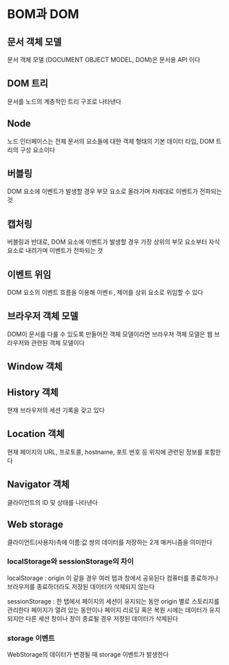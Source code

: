 # BOM과 DOM

## 문서 객체 모델

문서 객체 모델 (DOCUMENT OBJECT MODEL, DOM)은 문서용 API 이다

## DOM 트리

문서를 노드의 계층적인 트리 구조로 나타낸다

## Node

노드 인터페이스는 전체 문서의 요소들에 대한 객체 형태의 기본 데이터 타입, DOM 트리의 구성 요소이다

## 버블링

DOM 요소에 이벤트가 발생할 경우 부모 요소로 올라가며 차례대로 이벤트가 전파되는 것

## 캡처링

버블링과 반대로, DOM 요소에 이벤트가 발생할 경우 가장 상위의 부모 요소부터 자식 요소로 내려가며 이벤트가 전파되는 것

## 이벤트 위임

DOM 요소의 이벤트 흐름을 이용해 이벤ㅌ, 제어를 상위 요소로 위임할 수 있다

## 브라우저 객체 모델

DOM이 문서를 다룰 수 있도록 만들어진 객체 모델이라면
브라우저 객체 모델은 웹 브라우저와 관련된 객체 모델이다

## Window 객체

## History 객체

현재 브라우저의 세션 기록을 갖고 있다

## Location 객체

현재 페이지의 URL, 프로토콜, hostname, 포트 번호 등 위치에 관련된 정보를 포함한다

## Navigator 객체

클라이언트의 ID 및 상태를 나타낸다

## Web storage

클라이언트(사용자)측에 이름:값 쌍의 데이터를 저장하는 2개 매커니즘을 의미한다

### localStorage와 sessionStorage의 차이

localStorage : origin 이 같을 경우 여러 탭과 창에서 공유된다 컴퓨터를 종료하거나 브라우저를 종료하더라도 저장된 데이터가 삭제되지 않는다

sessionStorage : 한 탭에서 페이지의 세션이 유지되는 동안 origin 별로 스토리지를 관리한다 페이지가 열려 있는 동안이나 페이지 리로딩 혹은 복원 시에는 데이터가 유지되지만 다른 세션 창이나 창이 종료될 경우 저장된 데이터가 삭제된다

### storage 이벤트

WebStorage의 데이터가 변경될 때 storage 이벤트가 발생한다
